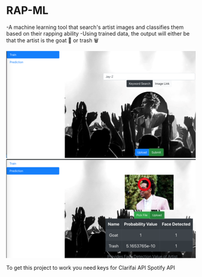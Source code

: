 # RAP-ML
-A machine learning tool that search's artist images and classifies them based on their rapping ability
-Using trained data, the output will either be that the artist is the goat 🐐 or trash 🗑

![Screen 1](https://github.com/Josiassejod1/RAP-ML/blob/master/screen1.png)
![Screen 2](https://github.com/Josiassejod1/RAP-ML/blob/master/screen2.png)


To get this project to work you need keys for 
Clarifai API
Spotify API
